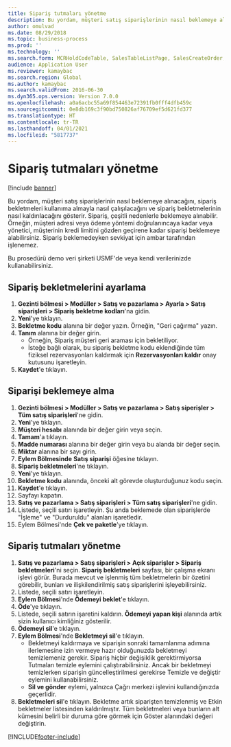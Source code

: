 ```yaml
---
title: Sipariş tutmaları yönetme
description: Bu yordam, müşteri satış siparişlerinin nasıl beklemeye alınacağını, sipariş bekletmeleri kullanıma almayla nasıl çalışılacağını ve sipariş bekletmelerinin nasıl kaldırılacağını gösterir.
author: omulvad
ms.date: 08/29/2018
ms.topic: business-process
ms.prod: ''
ms.technology: ''
ms.search.form: MCRHoldCodeTable, SalesTableListPage, SalesCreateOrder, SalesTable, MCRHoldCodeTrans, MCRHoldCheckOutOverride, MCRHoldCodeTable, MCRItemListCopying, MCRItemListTable, MCROMHoldList
audience: Application User
ms.reviewer: kamaybac
ms.search.region: Global
ms.author: kamaybac
ms.search.validFrom: 2016-06-30
ms.dyn365.ops.version: Version 7.0.0
ms.openlocfilehash: a0a6acbc55a69f854463e72391fb0fff4dfb459c
ms.sourcegitcommit: 0e8db169c3f90bd750826af76709ef5d621fd377
ms.translationtype: HT
ms.contentlocale: tr-TR
ms.lasthandoff: 04/01/2021
ms.locfileid: "5817737"
---
```

# <a name="manage-order-holds"></a>Sipariş tutmaları yönetme

[!include [banner](../../includes/banner.md)]

Bu yordam, müşteri satış siparişlerinin nasıl beklemeye alınacağını, sipariş bekletmeleri kullanıma almayla nasıl çalışılacağını ve sipariş bekletmelerinin nasıl kaldırılacağını gösterir. Sipariş, çeşitli nedenlerle beklemeye alınabilir. Örneğin, müşteri adresi veya ödeme yöntemi doğrulanıncaya kadar veya yönetici, müşterinin kredi limitini gözden geçirene kadar siparişi beklemeye alabilirsiniz. Sipariş beklemedeyken sevkiyat için ambar tarafından işlenemez. 

Bu prosedürü demo veri şirketi USMF'de veya kendi verilerinizde kullanabilirsiniz.


## <a name="set-up-order-holds"></a>Sipariş bekletmelerini ayarlama
1. **Gezinti bölmesi > Modüller > Satış ve pazarlama > Ayarla > Satış siparişleri > Sipariş bekletme kodları**'na gidin.
2. **Yeni**'ye tıklayın.
3. **Bekletme kodu** alanına bir değer yazın. Örneğin, "Geri çağırma" yazın.  
4. **Tanım** alanına bir değer girin.
    - Örneğin, Sipariş müşteri geri araması için bekletiliyor.  
    - İsteğe bağlı olarak, bu sipariş bekletme kodu eklendiğinde tüm fiziksel rezervasyonları kaldırmak için **Rezervasyonları kaldır** onay kutusunu işaretleyin.  
5. **Kaydet**'e tıklayın.

## <a name="place-order-on-hold"></a>Siparişi beklemeye alma
1. **Gezinti bölmesi > Modüller > Satış ve pazarlama > Satış siperişler > Tüm satış siparişleri**'ne gidin.
2. **Yeni**'ye tıklayın.
3. **Müşteri hesabı** alanında bir değer girin veya seçin.
4. **Tamam**'a tıklayın.
5. **Madde numarası** alanına bir değer girin veya bu alanda bir değer seçin.
6. **Miktar** alanına bir sayı girin.
7. **Eylem Bölmesinde** **Satış siparişi** öğesine tıklayın.
8. **Sipariş bekletmeleri**'ne tıklayın.
9. **Yeni**'ye tıklayın.
10. **Bekletme kodu** alanında, önceki alt görevde oluşturduğunuz kodu seçin.
11. **Kaydet**'e tıklayın.
12. Sayfayı kapatın.
13. **Satış ve pazarlama > Satış siparişleri > Tüm satış siparişleri**'ne gidin.
14. Listede, seçili satırı işaretleyin. Şu anda beklemede olan siparişlerde "İşleme" ve "Durduruldu" alanları işaretledir.
15. Eylem Bölmesi'nde **Çek ve paketle**'ye tıklayın.

## <a name="manage-order-holds"></a>Sipariş tutmaları yönetme
1. **Satış ve pazarlama > Satış siparişleri > Açık siparişler > Sipariş bekletmeleri**'ni seçin. **Sipariş bekletmeleri** sayfası, bir çalışma ekranı işlevi görür. Burada mevcut ve işlenmiş tüm bekletmelerin bir özetini görebilir, bunları ve ilişkilendirilmiş satış siparişlerini işleyebilirsiniz.     
2. Listede, seçili satırı işaretleyin.
3. **Eylem Bölmesi**'nde **Ödemeyi beklet**'e tıklayın.
4. **Öde**'ye tıklayın.
5. Listede, seçili satırın işaretini kaldırın. **Ödemeyi yapan kişi** alanında artık sizin kullanıcı kimliğiniz gösterilir.   
6. **Ödemeyi sil**'e tıklayın.
7. **Eylem Bölmesi**'nde **Bekletmeyi sil**'e tıklayın.
    - Bekletmeyi kaldırmaya ve siparişin sonraki tamamlanma adımına ilerlemesine izin vermeye hazır olduğunuzda bekletmeyi temizlemeniz gerekir. Sipariş hiçbir değişiklik gerektirmiyorsa Tutmaları temizle eylemini çalıştırabilirsiniz. Ancak bir bekletmeyi temizlerken siparişin güncelleştirilmesi gerekirse Temizle ve değiştir eylemini kullanabilirsiniz.      
    - **Sil ve gönder** eylemi, yalnızca Çağrı merkezi işlevini kullandığınızda geçerlidir.  
8. **Bekletmeleri sil**'e tıklayın. Bekletme artık siparişten temizlenmiş ve Etkin bekletmeler listesinden kaldırılmıştır. Tüm bekletmeleri veya bunların alt kümesini belirli bir duruma göre görmek için Göster alanındaki değeri değiştirin.     



[!INCLUDE[footer-include](../../../includes/footer-banner.md)]